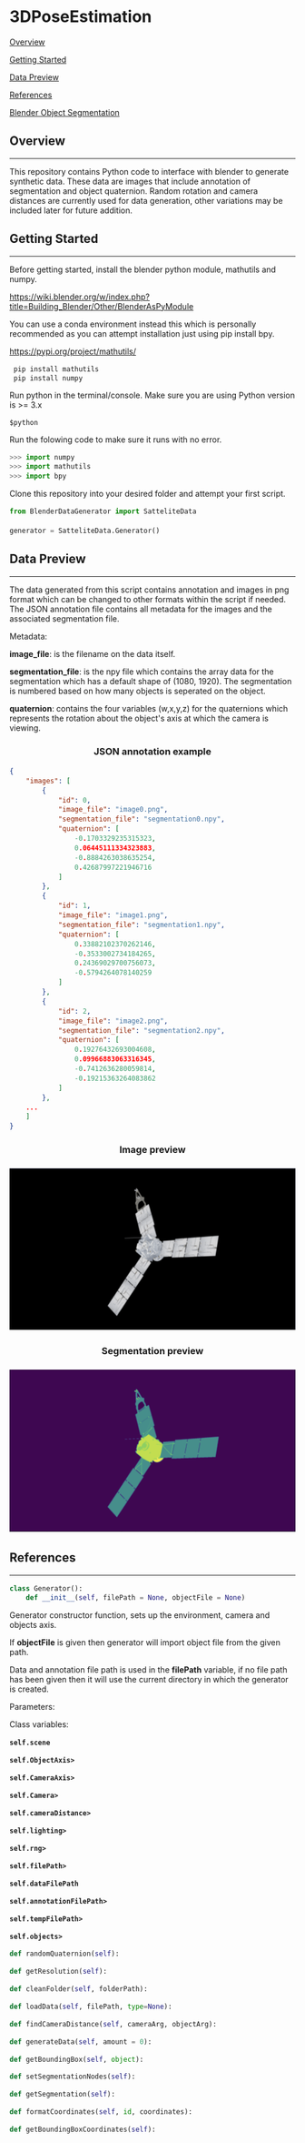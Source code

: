# 3DPoseEstimation
[Overview](#overview)

[Getting Started](#gettingstarted)

[Data Preview](#datapreview)

[References](#references)

[Blender Object Segmentation](/ObjectSegmentationWalkthrough.md)

<h2 id='overview'> Overview </h2>

---
This repository contains Python code to interface with blender to generate synthetic data. These data are images that include annotation of segmentation and object quaternion. Random rotation and camera distances are currently used for data generation, other variations may be included later for future addition.

<h2 id='gettingstarted'> Getting Started </h2>

---
Before getting started, install the blender python module, mathutils and numpy.

https://wiki.blender.org/w/index.php?title=Building_Blender/Other/BlenderAsPyModule

You can use a conda environment instead this which is personally recommended as you can attempt installation just using pip install bpy.

https://pypi.org/project/mathutils/

```
 pip install mathutils
 pip install numpy
```

Run python in the terminal/console.
Make sure you are using Python version is >= 3.x

```
$python
```

Run the folowing code to make sure it runs with no error.

```python
>>> import numpy
>>> import mathutils
>>> import bpy
```
Clone this repository into your desired folder and 
attempt your first script.

```python
from BlenderDataGenerator import SatteliteData

generator = SatteliteData.Generator()

```
<h2 id='datapreview'> Data Preview </h2>

---
The data generated from this script contains annotation and images in png format which can be changed to other formats within the script if needed. The JSON annotation file contains all metadata for the images and the associated segmentation file.

Metadata:

<b>image_file</b>: is the filename on the data itself.


<b>segmentation_file</b>: is the npy file which contains the array data for the segmentation which has a default shape of (1080, 1920). The segmentation is numbered based on how many objects is seperated on the object.

<b>quaternion</b>: contains the four variables (w,x,y,z) for the quaternions which represents the rotation about the object's axis at which the camera is viewing.


<div align="center">
<h3><b> JSON annotation example </b></h3>
<div align="left">

```json
{
    "images": [
        {
            "id": 0,
            "image_file": "image0.png",
            "segmentation_file": "segmentation0.npy",
            "quaternion": [
                -0.1703329235315323,
                0.06445111334323883,
                -0.8884263038635254,
                0.42687997221946716
            ]
        },
        {
            "id": 1,
            "image_file": "image1.png",
            "segmentation_file": "segmentation1.npy",
            "quaternion": [
                0.33882102370262146,
                -0.3533002734184265,
                0.24369029700756073,
                -0.5794264078140259
            ]
        },
        {
            "id": 2,
            "image_file": "image2.png",
            "segmentation_file": "segmentation2.npy",
            "quaternion": [
                0.19276432693004608,
                0.09966883063316345,
                -0.7412636280059814,
                -0.19215363264083862
            ]
        }, 
    ...
    ]
}
```
</div>
<h3><b>Image preview</b><h3>

![Image Preview](imagePreview.png)

<h3><b>Segmentation preview</b><h3>

![Segmentation Preview](segmentationPreview.png)

</div>

<h2 id='references'> References </h2>

----
```python
class Generator():
    def __init__(self, filePath = None, objectFile = None)
```
Generator constructor function, sets up the environment, camera and objects axis.

If <b>objectFile</b> is given then generator will import object file from the given path.

Data and annotation file path is used in the <b>filePath</b> variable, if no file path has been given then it will use the current directory in which the generator is created.

Parameters:


Class variables:

<b>```self.scene```</b>

<b>```self.ObjectAxis>```</b>

<b>```self.CameraAxis>```</b>

<b>```self.Camera>```</b>

<b>```self.cameraDistance>```</b>

<b>```self.lighting>```</b>

<b>```self.rng>```</b> 

<b>```self.filePath>```</b>

<b>```self.dataFilePath```</b>

<b>```self.annotationFilePath>```</b>

<b>```self.tempFilePath>```</b>

<b>```self.objects>```</b>


```python
def randomQuaternion(self):
```
```python
def getResolution(self):
```
```python
def cleanFolder(self, folderPath):
```
```python
def loadData(self, filePath, type=None):
```

```python
def findCameraDistance(self, cameraArg, objectArg):
```
```python
def generateData(self, amount = 0):
```
```python
def getBoundingBox(self, object):
```
```python
def setSegmentationNodes(self):
```
```python
def getSegmentation(self):
```
```python
def formatCoordinates(self, id, coordinates):
```
```python
def getBoundingBoxCoordinates(self):
```
